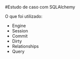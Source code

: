 #Estudo de caso com SQLAlchemy

O que foi utilizado:
- Engine
- Session
- Commit
- Dirty
- Relationships
- Query
